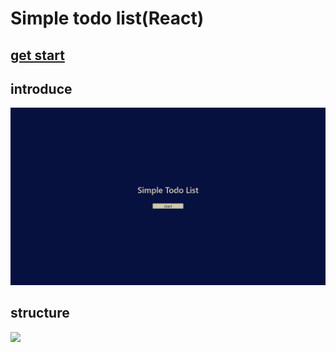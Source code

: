 # Simple todo list(React)
## [get start](https://test-36fea.firebaseapp.com/list)

## introduce
![](https://github.com/henry5720/todo-list/blob/develop/src/imgs/introduce.gif)

## structure
![](https://i.imgur.com/v7rFVLl.png)

